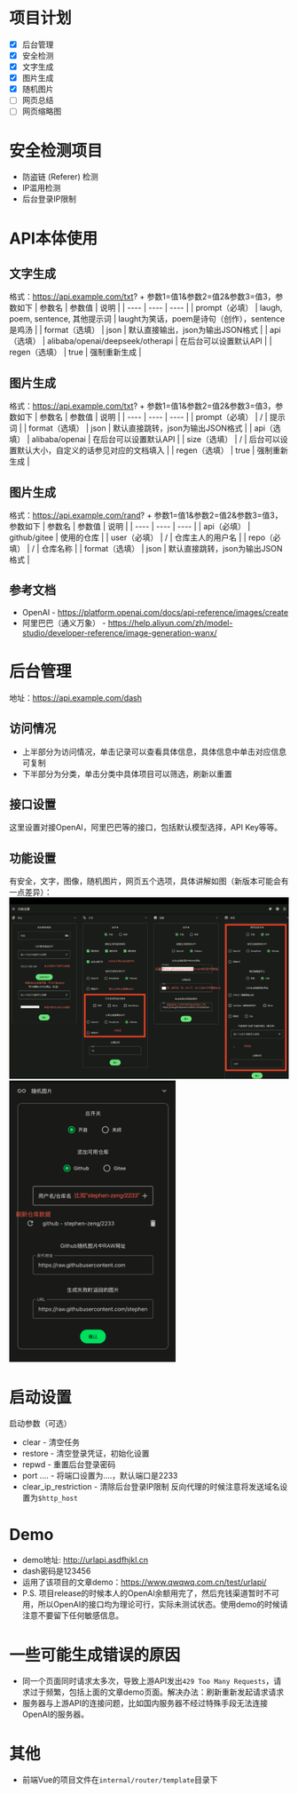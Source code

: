 # 项目计划
+ [x] 后台管理
+ [x] 安全检测
+ [x] 文字生成
+ [x] 图片生成
+ [x] 随机图片
+ [ ] 网页总结
+ [ ] 网页缩略图

# 安全检测项目
+ 防盗链 (Referer) 检测
+ IP滥用检测
+ 后台登录IP限制

# API本体使用
## 文字生成
格式：https://api.example.com/txt? + 参数1=值1&参数2=值2&参数3=值3，参数如下
| 参数名 | 参数值 | 说明 |
| ---- | ---- | ---- |
| prompt（必填） | laugh, poem, sentence, 其他提示词 | laught为笑话，poem是诗句（创作），sentence是鸡汤 |
| format（选填） | json | 默认直接输出，json为输出JSON格式 |
| api（选填） | alibaba/openai/deepseek/otherapi | 在后台可以设置默认API |
| regen（选填） | true | 强制重新生成 |

## 图片生成
格式：https://api.example.com/txt? + 参数1=值1&参数2=值2&参数3=值3，参数如下
| 参数名 | 参数值 | 说明 |
| ---- | ---- | ---- |
| prompt（必填） | / | 提示词 |
| format（选填） | json | 默认直接跳转，json为输出JSON格式 |
| api（选填） | alibaba/openai | 在后台可以设置默认API |
| size（选填） | / | 后台可以设置默认大小，自定义的话参见对应的文档填入 |
| regen（选填） | true | 强制重新生成 |

## 图片生成
格式：https://api.example.com/rand? + 参数1=值1&参数2=值2&参数3=值3，参数如下
| 参数名 | 参数值 | 说明 |
| ---- | ---- | ---- |
| api（必填） | github/gitee | 使用的仓库 |
| user（必填） | / | 仓库主人的用户名 |
| repo（必填） | / | 仓库名称 |
| format（选填） | json | 默认直接跳转，json为输出JSON格式 |

## 参考文档
+ OpenAI - https://platform.openai.com/docs/api-reference/images/create
+ 阿里巴巴（通义万象） - https://help.aliyun.com/zh/model-studio/developer-reference/image-generation-wanx/

# 后台管理
地址：https://api.example.com/dash
## 访问情况
+ 上半部分为访问情况，单击记录可以查看具体信息，具体信息中单击对应信息可复制
+ 下半部分为分类，单击分类中具体项目可以筛选，刷新以重置

## 接口设置
这里设置对接OpenAI，阿里巴巴等的接口，包括默认模型选择，API Key等等。

## 功能设置
有安全，文字，图像，随机图片，网页五个选项，具体讲解如图（新版本可能会有一点差异）：
![](https://raw.githubusercontent.com/stephen-zeng/urlAPI/master/guide/1.png)
<img src="https://raw.githubusercontent.com/stephen-zeng/urlAPI/master/guide/2.png" width="300px"/>

# 启动设置
启动参数（可选）
+ clear - 清空任务
+ restore - 清空登录凭证，初始化设置
+ repwd - 重置后台登录密码
+ port .... - 将端口设置为....，默认端口是2233
+ clear_ip_restriction - 清除后台登录IP限制
反向代理的时候注意将发送域名设置为`$http_host`

# Demo
+ demo地址: http://urlapi.asdfhjkl.cn
+ dash密码是123456
+ 运用了该项目的文章demo：https://www.qwqwq.com.cn/test/urlapi/
+ P.S. 项目release的时候本人的OpenAI余额用完了，然后充钱渠道暂时不可用，所以OpenAI的接口均为理论可行，实际未测试状态。使用demo的时候请注意不要留下任何敏感信息。

# 一些可能生成错误的原因
+ 同一个页面同时请求太多次，导致上游API发出`429 Too Many Requests`，请求过于频繁，包括上面的文章demo页面。解决办法：刷新重新发起请求请求
+ 服务器与上游API的连接问题，比如国内服务器不经过特殊手段无法连接OpenAI的服务器。

# 其他
+ 前端Vue的项目文件在`internal/router/template`目录下
